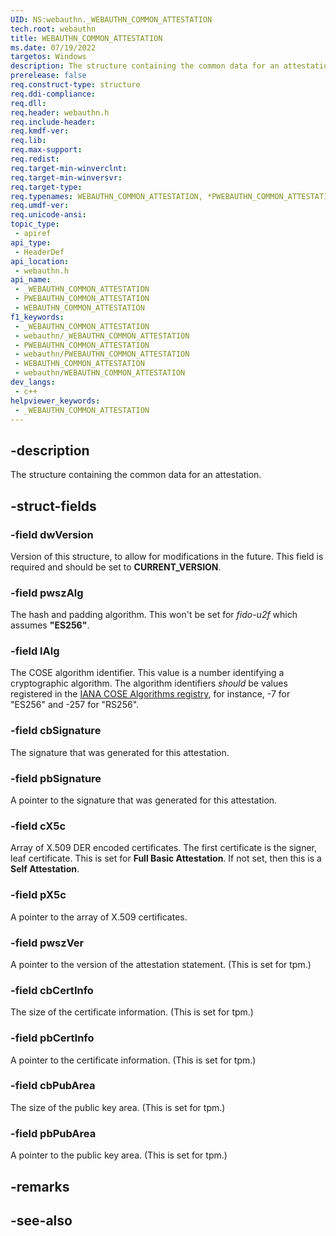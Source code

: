 ```yaml
---
UID: NS:webauthn._WEBAUTHN_COMMON_ATTESTATION
tech.root: webauthn
title: WEBAUTHN_COMMON_ATTESTATION
ms.date: 07/19/2022
targetos: Windows
description: The structure containing the common data for an attestation.
prerelease: false
req.construct-type: structure
req.ddi-compliance: 
req.dll: 
req.header: webauthn.h
req.include-header: 
req.kmdf-ver: 
req.lib: 
req.max-support: 
req.redist: 
req.target-min-winverclnt: 
req.target-min-winversvr: 
req.target-type: 
req.typenames: WEBAUTHN_COMMON_ATTESTATION, *PWEBAUTHN_COMMON_ATTESTATION
req.umdf-ver: 
req.unicode-ansi: 
topic_type:
 - apiref
api_type:
 - HeaderDef
api_location:
 - webauthn.h
api_name:
 - _WEBAUTHN_COMMON_ATTESTATION
 - PWEBAUTHN_COMMON_ATTESTATION
 - WEBAUTHN_COMMON_ATTESTATION
f1_keywords:
 - _WEBAUTHN_COMMON_ATTESTATION
 - webauthn/_WEBAUTHN_COMMON_ATTESTATION
 - PWEBAUTHN_COMMON_ATTESTATION
 - webauthn/PWEBAUTHN_COMMON_ATTESTATION
 - WEBAUTHN_COMMON_ATTESTATION
 - webauthn/WEBAUTHN_COMMON_ATTESTATION
dev_langs:
 - c++
helpviewer_keywords:
 - _WEBAUTHN_COMMON_ATTESTATION
---
```


## -description

The structure containing the common data for an attestation.

## -struct-fields

### -field dwVersion

Version of this structure, to allow for modifications in the future. This field is required and should be set to **CURRENT_VERSION**.

### -field pwszAlg

The hash and padding algorithm. This won't be set for _fido-u2f_ which assumes **"ES256"**.

### -field lAlg

The COSE algorithm identifier. This value is a number identifying a cryptographic algorithm. The algorithm identifiers _should_ be values registered in the [IANA COSE Algorithms registry](https://w3c.github.io/webauthn/#biblio-iana-cose-algs-reg), for instance, -7 for "ES256" and -257 for "RS256".

### -field cbSignature

The signature that was generated for this attestation.

### -field pbSignature

A pointer to the signature that was generated for this attestation.

### -field cX5c

Array of X.509 DER encoded certificates. The first certificate is the signer, leaf certificate. This is set for **Full Basic Attestation**. If not set, then this is a **Self Attestation**.

### -field pX5c

A pointer to the array of X.509 certificates.

### -field pwszVer

A pointer to the version of the attestation statement. (This is set for tpm.)

### -field cbCertInfo

The size of the certificate information. (This is set for tpm.)

### -field pbCertInfo

A pointer to the certificate information. (This is set for tpm.)

### -field cbPubArea

The size of the public key area. (This is set for tpm.)

### -field pbPubArea

A pointer to the public key area. (This is set for tpm.)

## -remarks

## -see-also
